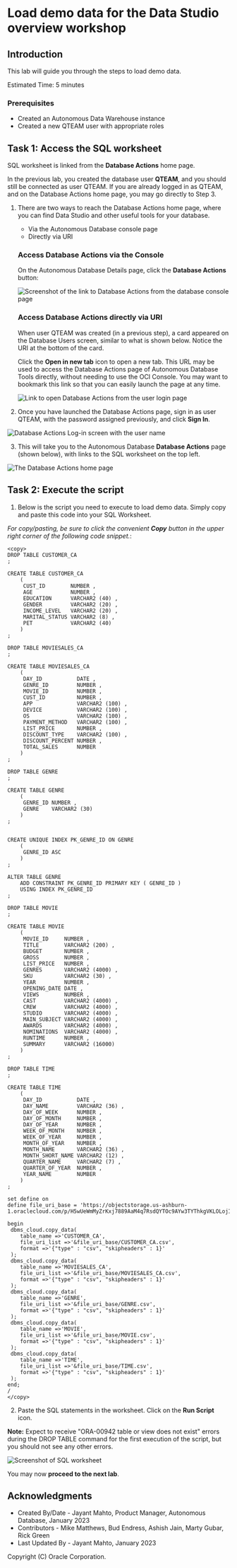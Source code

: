 # Load demo data for the Data Studio overview workshop


## Introduction

This lab will guide you through the steps to load demo data. 

Estimated Time: 5 minutes

### Prerequisites

- Created an Autonomous Data Warehouse instance
- Created a new QTEAM user with appropriate roles

## Task 1: Access the SQL worksheet

SQL worksheet is linked from the **Database Actions** home page.

In the previous lab, you created the database user **QTEAM**, and you should still be connected as user QTEAM. If you are already logged in as QTEAM, and on the Database Actions home page, you may go directly to Step 3. 

1. There are two ways to reach the Database Actions home page, where you can find Data Studio and other useful tools for your database.

    - Via the Autonomous Database console page
    - Directly via URI

    ### Access Database Actions via the Console

    On the Autonomous Database Details page, click the **Database Actions** button:

    ![Screenshot of the link to Database Actions from the database console page](images/image_db_console.png)

    ### Access Database Actions directly via URI

    When user QTEAM was created (in a previous step), a card appeared on the Database Users screen, similar to what is shown below. Notice the URI at the bottom of the card.

    Click the **Open in new tab** icon to open a new tab. This URL may be used to access the Database Actions page of Autonomous Database Tools directly, without needing to use the OCI Console. You may want to bookmark this link so that you can easily launch the page at any time.

    ![Link to open Database Actions from the user login page](images/image_user_login.png)

2. Once you have launched the Database Actions page, sign in as user QTEAM, with the password assigned previously, and click **Sign In**.

![Database Actions Log-in screen with the user name](images/image_user_uri.png)

3. This will take you to the Autonomous Database **Database Actions** page (shown below), with links to the SQL worksheet on the top left. 

  ![The Database Actions home page](images/image_db_action.png)


## Task 2: Execute the script

1. Below is the script you need to execute to load demo data. Simply copy and paste this code into your SQL Worksheet.

*For copy/pasting, be sure to click the convenient __Copy__ button in the upper right corner of the following code snippet.*: 

```
<copy>
DROP TABLE CUSTOMER_CA
;
 
CREATE TABLE CUSTOMER_CA 
    ( 
     CUST_ID        NUMBER , 
     AGE            NUMBER , 
     EDUCATION      VARCHAR2 (40) , 
     GENDER         VARCHAR2 (20) , 
     INCOME_LEVEL   VARCHAR2 (20) , 
     MARITAL_STATUS VARCHAR2 (8) , 
     PET            VARCHAR2 (40) 
    ) 
;

DROP TABLE MOVIESALES_CA
;
 
CREATE TABLE MOVIESALES_CA 
    ( 
     DAY_ID           DATE , 
     GENRE_ID         NUMBER , 
     MOVIE_ID         NUMBER , 
     CUST_ID          NUMBER , 
     APP              VARCHAR2 (100) , 
     DEVICE           VARCHAR2 (100) , 
     OS               VARCHAR2 (100) , 
     PAYMENT_METHOD   VARCHAR2 (100) , 
     LIST_PRICE       NUMBER , 
     DISCOUNT_TYPE    VARCHAR2 (100) , 
     DISCOUNT_PERCENT NUMBER , 
     TOTAL_SALES      NUMBER 
    ) 
;

DROP TABLE GENRE
;

CREATE TABLE GENRE 
    ( 
     GENRE_ID NUMBER , 
     GENRE    VARCHAR2 (30) 
    ) 
;


CREATE UNIQUE INDEX PK_GENRE_ID ON GENRE 
    ( 
     GENRE_ID ASC 
    ) 
;

ALTER TABLE GENRE 
    ADD CONSTRAINT PK_GENRE_ID PRIMARY KEY ( GENRE_ID ) 
    USING INDEX PK_GENRE_ID 
;

DROP TABLE MOVIE
;

CREATE TABLE MOVIE 
    ( 
     MOVIE_ID     NUMBER , 
     TITLE        VARCHAR2 (200) , 
     BUDGET       NUMBER , 
     GROSS        NUMBER , 
     LIST_PRICE   NUMBER , 
     GENRES       VARCHAR2 (4000) , 
     SKU          VARCHAR2 (30) , 
     YEAR         NUMBER , 
     OPENING_DATE DATE , 
     VIEWS        NUMBER , 
     CAST         VARCHAR2 (4000) , 
     CREW         VARCHAR2 (4000) , 
     STUDIO       VARCHAR2 (4000) , 
     MAIN_SUBJECT VARCHAR2 (4000) , 
     AWARDS       VARCHAR2 (4000) , 
     NOMINATIONS  VARCHAR2 (4000) , 
     RUNTIME      NUMBER , 
     SUMMARY      VARCHAR2 (16000) 
    ) 
;

DROP TABLE TIME
;

CREATE TABLE TIME 
    ( 
     DAY_ID           DATE , 
     DAY_NAME         VARCHAR2 (36) , 
     DAY_OF_WEEK      NUMBER , 
     DAY_OF_MONTH     NUMBER , 
     DAY_OF_YEAR      NUMBER , 
     WEEK_OF_MONTH    NUMBER , 
     WEEK_OF_YEAR     NUMBER , 
     MONTH_OF_YEAR    NUMBER , 
     MONTH_NAME       VARCHAR2 (36) , 
     MONTH_SHORT_NAME VARCHAR2 (12) , 
     QUARTER_NAME     VARCHAR2 (7) , 
     QUARTER_OF_YEAR  NUMBER , 
     YEAR_NAME        NUMBER 
    ) 
;

set define on
define file_uri_base = 'https://objectstorage.us-ashburn-1.oraclecloud.com/p/H5wUeWmMyZrKxj7889AaM4q7RsdQYTOc9AYw3TYThkgVKLOLojID5yu56Yif6871/n/c4u04/b/datastudio/o/prepareandanalyze'

begin
 dbms_cloud.copy_data(
    table_name =>'CUSTOMER_CA',
    file_uri_list =>'&file_uri_base/CUSTOMER_CA.csv',
    format =>'{"type" : "csv", "skipheaders" : 1}'
 );
 dbms_cloud.copy_data(
    table_name =>'MOVIESALES_CA',
    file_uri_list =>'&file_uri_base/MOVIESALES_CA.csv',
    format =>'{"type" : "csv", "skipheaders" : 1}'
 );
 dbms_cloud.copy_data(
    table_name =>'GENRE',
    file_uri_list =>'&file_uri_base/GENRE.csv',
    format =>'{"type" : "csv", "skipheaders" : 1}'
 );
 dbms_cloud.copy_data(
    table_name =>'MOVIE',
    file_uri_list =>'&file_uri_base/MOVIE.csv',
    format =>'{"type" : "csv", "skipheaders" : 1}'
 );
 dbms_cloud.copy_data(
    table_name =>'TIME',
    file_uri_list =>'&file_uri_base/TIME.csv',
    format =>'{"type" : "csv", "skipheaders" : 1}'
 );
end;
/
</copy>
```
2. Paste the SQL statements in the worksheet. Click on the **Run Script** icon.

**Note:** Expect to receive "ORA-00942 table or view does not exist" errors during the DROP TABLE command for the first execution of the script, but you should not see any other errors.

![Screenshot of SQL worksheet](images/image_sql_worksheet.png)

You may now **proceed to the next lab**.

## Acknowledgments

- Created By/Date - Jayant Mahto, Product Manager, Autonomous Database, January 2023
- Contributors - Mike Matthews, Bud Endress, Ashish Jain, Marty Gubar, Rick Green
- Last Updated By - Jayant Mahto, January 2023


Copyright (C)  Oracle Corporation.